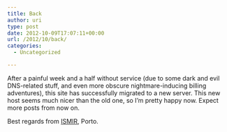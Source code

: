 ```yaml
---
title: Back
author: uri
type: post
date: 2012-10-09T17:07:11+00:00
url: /2012/10/back/
categories:
  - Uncategorized

---
```

After a painful week and a half without service (due to some dark and evil DNS-related stuff, and even more obscure nightmare-inducing billing adventures), this site has successfully migrated to a new server. This new host seems much nicer than the old one, so I&#8217;m pretty happy now. Expect more posts from now on.

Best regards from [ISMIR][1], Porto.

 [1]: https://ismir2012.ismir.net/